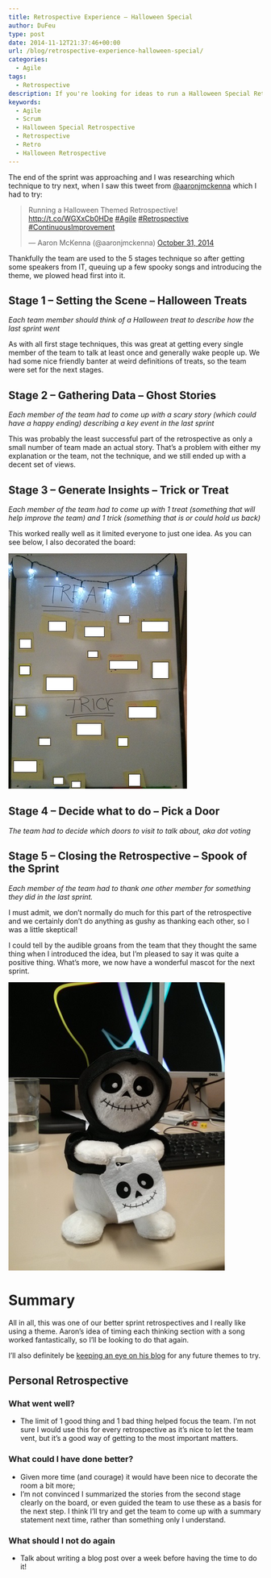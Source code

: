 ```yaml
---
title: Retrospective Experience – Halloween Special
author: DuFeu
type: post
date: 2014-11-12T21:37:46+00:00
url: /blog/retrospective-experience-halloween-special/
categories:
  - Agile
tags:
  - Retrospective
description: If you're looking for ideas to run a Halloween Special Retrospective, here's how I ran one. Spooky!
keywords:
  - Agile
  - Scrum
  - Halloween Special Retrospective
  - Retrospective
  - Retro
  - Halloween Retrospective
---
```


The end of the sprint was approaching and I was researching which technique to try next, when I saw this tweet from [@aaronjmckenna][1] which I had to try:

<blockquote class="twitter-tweet" width="550">
  <p>
    Running a Halloween Themed Retrospective! <a href="http://t.co/WGXxCb0HDe">http://t.co/WGXxCb0HDe</a> <a href="https://twitter.com/hashtag/Agile?src=hash">#Agile</a> <a href="https://twitter.com/hashtag/Retrospective?src=hash">#Retrospective</a> <a href="https://twitter.com/hashtag/ContinuousImprovement?src=hash">#ContinuousImprovement</a>
  </p>
  
  <p>
    &mdash; Aaron McKenna (@aaronjmckenna) <a href="https://twitter.com/aaronjmckenna/status/528130383389261825">October 31, 2014</a>
  </p>
</blockquote>

Thankfully the team are used to the 5 stages technique so after getting some speakers from IT, queuing up a few spooky songs and introducing the theme, we plowed head first into it.

## Stage 1 &#8211; Setting the Scene &#8211; Halloween Treats

_Each team member should think of a Halloween treat to describe how the last sprint went_

As with all first stage techniques, this was great at getting every single member of the team to talk at least once and generally wake people up. We had some nice friendly banter at weird definitions of treats, so the team were set for the next stages.

## Stage 2 &#8211; Gathering Data &#8211; Ghost Stories

_Each member of the team had to come up with a scary story (which could have a happy ending) describing a key event in the last sprint_

This was probably the least successful part of the retrospective as only a small number of team made an actual story. That&#8217;s a problem with either my explanation or the team, not the technique, and we still ended up with a decent set of views.

## Stage 3 &#8211; Generate Insights &#8211; Trick or Treat

_Each member of the team had to come up with 1 treat (something that will help improve the team) and 1 trick (something that is or could hold us back)_

This worked really well as it limited everyone to just one idea. As you can see below, I also decorated the board:

![Trick Or Treat Board](../../../images/2014/11/TrickOrTreatBoard.jpg "Trick Or Treat Board")

## Stage 4 &#8211; Decide what to do &#8211; Pick a Door

_The team had to decide which doors to visit to talk about, aka dot voting_

## Stage 5 &#8211; Closing the Retrospective &#8211; Spook of the Sprint

_Each member of the team had to thank one other member for something they did in the last sprint._

I must admit, we don&#8217;t normally do much for this part of the retrospective and we certainly don&#8217;t do anything as gushy as thanking each other, so I was a little skeptical!

I could tell by the audible groans from the team that they thought the same thing when I introduced the idea, but I&#8217;m pleased to say it was quite a positive thing. What&#8217;s more, we now have a wonderful mascot for the next sprint.

![Sprint Mascot](../../../images/2014/11/SprintMascot.jpg "Sprint Mascot")

# Summary

All in all, this was one of our better sprint retrospectives and I really like using a theme. Aaron&#8217;s idea of timing each thinking section with a song worked fantastically, so I&#8217;ll be looking to do that again.

I&#8217;ll also definitely be [keeping an eye on his blog][2] for any future themes to try.

## Personal Retrospective

### What went well?

- The limit of 1 good thing and 1 bad thing helped focus the team. I&#8217;m not sure I would use this for every retrospective as it&#8217;s nice to let the team vent, but it&#8217;s a good way of getting to the most important matters.

### What could I have done better?

- Given more time (and courage) it would have been nice to decorate the room a bit more;
- I&#8217;m not convinced I summarized the stories from the second stage clearly on the board, or even guided the team to use these as a basis for the next step. I think I&#8217;ll try and get the team to come up with a summary statement next time, rather than something only I understand.

### What should I not do again

- Talk about writing a blog post over a week before having the time to do it!

[1]: https://twitter.com/aaronjmckenna
[2]: http://www.aaronisagile.com/
